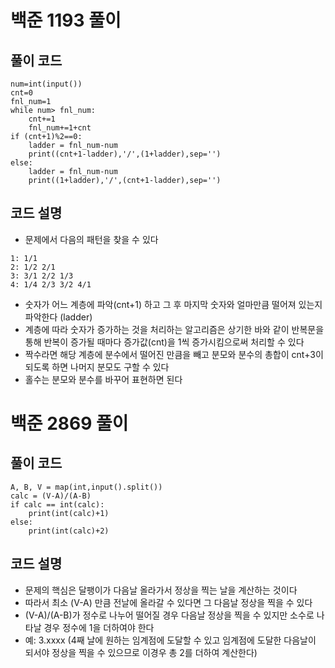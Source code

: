 # 백준 1193 풀이
## 풀이 코드
```
num=int(input())
cnt=0
fnl_num=1
while num> fnl_num:
    cnt+=1
    fnl_num+=1+cnt
if (cnt+1)%2==0:
    ladder = fnl_num-num
    print((cnt+1-ladder),'/',(1+ladder),sep='')
else:
    ladder = fnl_num-num
    print((1+ladder),'/',(cnt+1-ladder),sep='')
```
## 코드 설명
- 문제에서 다음의 패턴을 찾을 수 있다
```
1: 1/1
2: 1/2 2/1
3: 3/1 2/2 1/3
4: 1/4 2/3 3/2 4/1
```
- 숫자가 어느 계층에 파악(cnt+1) 하고 그 후 마지막 숫자와 얼마만큼 떨어져 있는지 파악한다 (ladder)
- 계층에 따라 숫자가 증가하는 것을 처리하는 알고리즘은 상기한 바와 같이 반복문을 통해 반복이 증가될 때마다 증가값(cnt)을 1씩 증가시킴으로써 처리할 수 있다
- 짝수라면 해당 계층에 분수에서 떨어진 만큼을 빼고 분모와 분수의 총합이 cnt+3이 되도록 하면 나머지 분모도 구할 수 있다
- 홀수는 분모와 분수를 바꾸어 표현하면 된다
# 백준 2869 풀이
## 풀이 코드
```
A, B, V = map(int,input().split())
calc = (V-A)/(A-B)
if calc == int(calc):
    print(int(calc)+1)
else:
    print(int(calc)+2)
```
## 코드 설명
- 문제의 핵심은 달팽이가 다음날 올라가서 정상을 찍는 날을 계산하는 것이다
- 따라서 최소 (V-A) 만큼 전날에 올라갈 수 있다면 그 다음날 정상을 찍을 수 있다
- (V-A)/(A-B)가 정수로 나누어 떨어질 경우 다음날 정상을 찍을 수 있지만 소수로 나타날 경우 정수에 1을 더하여야 한다
- 예: 3.xxxx (4째 날에 원하는 임계점에 도달할 수 있고 임계점에 도달한 다음날이 되서야 정상을 찍을 수 있으므로 이경우 총 2를 더하여 계산한다)
